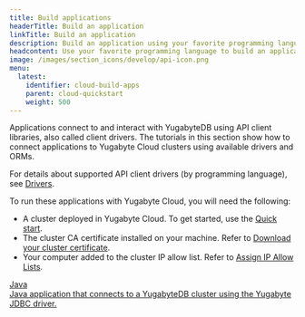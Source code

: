 ```yaml
---
title: Build applications
headerTitle: Build an application
linkTitle: Build an application
description: Build an application using your favorite programming language.
headcontent: Use your favorite programming language to build an application that uses YSQL or YCQL APIs.
image: /images/section_icons/develop/api-icon.png
menu:
  latest:
    identifier: cloud-build-apps
    parent: cloud-quickstart
    weight: 500
---
```


Applications connect to and interact with YugabyteDB using API client libraries, also called client drivers. The tutorials in this section show how to connect applications to Yugabyte Cloud clusters using available drivers and ORMs. <!--Because the YugabyteDB YSQL API is PostgreSQL-compatible and the YCQL API has roots in the Apache Cassandra CQL, many of the tutorials use third-party drivers.-->

For details about supported API client drivers (by programming language), see <a href="../../../reference/drivers">Drivers</a>.

To run these applications with Yugabyte Cloud, you will need the following:

- A cluster deployed in Yugabyte Cloud. To get started, use the [Quick start](../../).
- The cluster CA certificate installed on your machine. Refer to [Download your cluster certificate](../../../../cloud-secure-clusters/cloud-authentication/#download-your-cluster-certificate).
- Your computer added to the cluster IP allow list. Refer to [Assign IP Allow Lists](../../../../cloud-secure-clusters/add-connections/).

<div class="row">

  <div class="col-12 col-md-6 col-lg-12 col-xl-6">
  <a class="section-link icon-offset" href="cloud-apps-java/cloud-ysql-yb-jdbc/">
    <div class="head">
      <div class="icon">
        <i class="icon-java"></i>
      </div>
      <div class="title">Java</div>
    </div>
    <div class="body">
      Java application that connects to a YugabyteDB cluster using the Yugabyte JDBC driver.
    </div>
  </a>
  </div>

</div>
